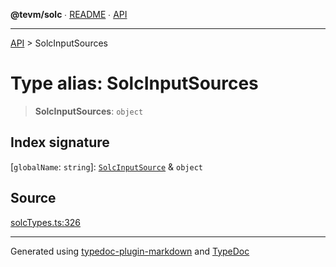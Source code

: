 **@tevm/solc** ∙ [README](../README.md) ∙ [API](../API.md)

***

[API](../API.md) > SolcInputSources

# Type alias: SolcInputSources

> **SolcInputSources**: `object`

## Index signature

 \[`globalName`: `string`\]: [`SolcInputSource`](SolcInputSource.md) & `object`

## Source

[solcTypes.ts:326](https://github.com/evmts/tevm-monorepo/blob/main/bundler-packages/solc/src/solcTypes.ts#L326)

***
Generated using [typedoc-plugin-markdown](https://www.npmjs.com/package/typedoc-plugin-markdown) and [TypeDoc](https://typedoc.org/)
